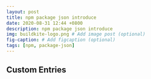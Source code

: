 ```yaml
---
layout: post
title: npm package json introduce
date: 2020-08-31 12:44 +0800
description: npm package json introduce
img: buildkite-logo.png # Add image post (optional)
fig-caption: # Add figcaption (optional)
tags: [npm, package-json]
---
```


## Custom Entries




